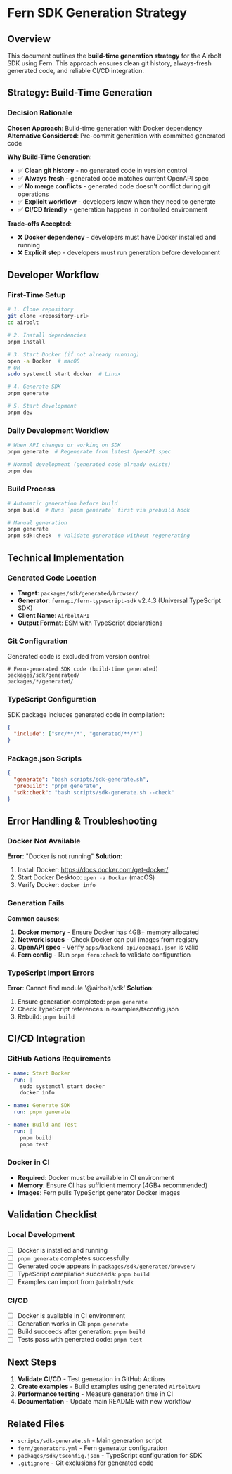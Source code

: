 # Fern SDK Generation Strategy

## Overview

This document outlines the **build-time generation strategy** for the Airbolt SDK using Fern. This approach ensures clean git history, always-fresh generated code, and reliable CI/CD integration.

## Strategy: Build-Time Generation

### Decision Rationale

**Chosen Approach**: Build-time generation with Docker dependency
**Alternative Considered**: Pre-commit generation with committed generated code

**Why Build-Time Generation**:

- ✅ **Clean git history** - no generated code in version control
- ✅ **Always fresh** - generated code matches current OpenAPI spec
- ✅ **No merge conflicts** - generated code doesn't conflict during git operations
- ✅ **Explicit workflow** - developers know when they need to generate
- ✅ **CI/CD friendly** - generation happens in controlled environment

**Trade-offs Accepted**:

- ❌ **Docker dependency** - developers must have Docker installed and running
- ❌ **Explicit step** - developers must run generation before development

## Developer Workflow

### First-Time Setup

```bash
# 1. Clone repository
git clone <repository-url>
cd airbolt

# 2. Install dependencies
pnpm install

# 3. Start Docker (if not already running)
open -a Docker  # macOS
# OR
sudo systemctl start docker  # Linux

# 4. Generate SDK
pnpm generate

# 5. Start development
pnpm dev
```

### Daily Development Workflow

```bash
# When API changes or working on SDK
pnpm generate  # Regenerate from latest OpenAPI spec

# Normal development (generated code already exists)
pnpm dev
```

### Build Process

```bash
# Automatic generation before build
pnpm build  # Runs `pnpm generate` first via prebuild hook

# Manual generation
pnpm generate
pnpm sdk:check  # Validate generation without regenerating
```

## Technical Implementation

### Generated Code Location

- **Target**: `packages/sdk/generated/browser/`
- **Generator**: `fernapi/fern-typescript-sdk` v2.4.3 (Universal TypeScript SDK)
- **Client Name**: `AirboltAPI`
- **Output Format**: ESM with TypeScript declarations

### Git Configuration

Generated code is excluded from version control:

```gitignore
# Fern-generated SDK code (build-time generated)
packages/sdk/generated/
packages/*/generated/
```

### TypeScript Configuration

SDK package includes generated code in compilation:

```json
{
  "include": ["src/**/*", "generated/**/*"]
}
```

### Package.json Scripts

```json
{
  "generate": "bash scripts/sdk-generate.sh",
  "prebuild": "pnpm generate",
  "sdk:check": "bash scripts/sdk-generate.sh --check"
}
```

## Error Handling & Troubleshooting

### Docker Not Available

**Error**: "Docker is not running"
**Solution**:

1. Install Docker: https://docs.docker.com/get-docker/
2. Start Docker Desktop: `open -a Docker` (macOS)
3. Verify Docker: `docker info`

### Generation Fails

**Common causes**:

1. **Docker memory** - Ensure Docker has 4GB+ memory allocated
2. **Network issues** - Check Docker can pull images from registry
3. **OpenAPI spec** - Verify `apps/backend-api/openapi.json` is valid
4. **Fern config** - Run `pnpm fern:check` to validate configuration

### TypeScript Import Errors

**Error**: Cannot find module '@airbolt/sdk'
**Solution**:

1. Ensure generation completed: `pnpm generate`
2. Check TypeScript references in examples/tsconfig.json
3. Rebuild: `pnpm build`

## CI/CD Integration

### GitHub Actions Requirements

```yaml
- name: Start Docker
  run: |
    sudo systemctl start docker
    docker info

- name: Generate SDK
  run: pnpm generate

- name: Build and Test
  run: |
    pnpm build
    pnpm test
```

### Docker in CI

- **Required**: Docker must be available in CI environment
- **Memory**: Ensure CI has sufficient memory (4GB+ recommended)
- **Images**: Fern pulls TypeScript generator Docker images

## Validation Checklist

### Local Development

- [ ] Docker is installed and running
- [ ] `pnpm generate` completes successfully
- [ ] Generated code appears in `packages/sdk/generated/browser/`
- [ ] TypeScript compilation succeeds: `pnpm build`
- [ ] Examples can import from `@airbolt/sdk`

### CI/CD

- [ ] Docker is available in CI environment
- [ ] Generation works in CI: `pnpm generate`
- [ ] Build succeeds after generation: `pnpm build`
- [ ] Tests pass with generated code: `pnpm test`

## Next Steps

1. **Validate CI/CD** - Test generation in GitHub Actions
2. **Create examples** - Build examples using generated `AirboltAPI`
3. **Performance testing** - Measure generation time in CI
4. **Documentation** - Update main README with new workflow

## Related Files

- `scripts/sdk-generate.sh` - Main generation script
- `fern/generators.yml` - Fern generator configuration
- `packages/sdk/tsconfig.json` - TypeScript configuration for SDK
- `.gitignore` - Git exclusions for generated code

